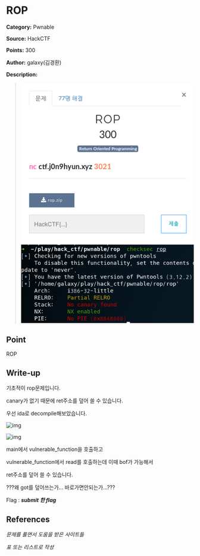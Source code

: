 # ROP

**Category:** Pwnable

**Source:** HackCTF

**Points:** 300

**Author:** galaxy(김경환)

**Description:** 

> ![img](resource/prob.png)
> ![img](resource/checksec.png)

## Point
ROP

## Write-up

기초적이 rop문제입니다.

canary가 없기 때문에 ret주소를 덮어 쓸 수 있습니다.

우선 ida로 decompile해보았습니다.

![img](resource/main.png)

![img](resource/vuln.png)

main에서 vulnerable_function을 호출하고 

vulnerable_function에서 read를 호출하는데 이때 bof가 가능해서 

ret주소를 덮어 쓸 수 있습니다.

???왜 got를 덮어쓰는가...
바로가면안되는가...???

Flag : **_submit 한 flag_**

## References
_문제를 풀면서 도움을 받은 사이트들_

_표 또는 리스트로 작성_

